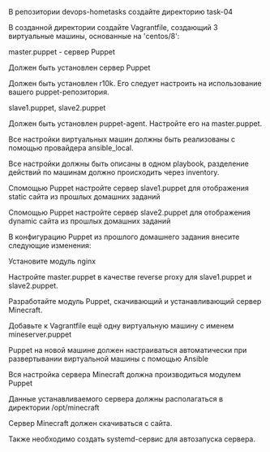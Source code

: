 В репозитории devops-hometasks создайте директорию task-04

В созданной директории создайте Vagrantfile, создающий 3 виртуальные машины, основанные на 'centos/8':

master.puppet - сервер Puppet

Должен быть установлен сервер Puppet

Должен быть установлен r10k. Его следует настроить на использование вашего puppet-репозитория.

slave1.puppet, slave2.puppet

Должен быть установлен puppet-agent. Настройте его на master.puppet.

Все настройки виртуальных машин должны быть реализованы с помощью провайдера ansible_local.

Все настройки должны быть описаны в одном playbook, разделение действий по машинам должно происходить через inventory.

Спомощью Puppet настройте сервер slave1.puppet для отображения static сайта из прошлых домашних заданий

Спомощью Puppet настройте сервер slave2.puppet для отображения dynamic сайта из прошлых домашних заданий

В конфигурацию Puppet из прошлого домашнего задания внесите следующие изменения:

Установите модуль nginx

Настройте master.puppet в качестве reverse proxy для slave1.puppet и slave2.puppet.

Разработайте модуль Puppet, скачивающий и устанавливающий сервер Minecraft.

Добавьте к Vagrantfile ещё одну виртуальную машину с именем mineserver.puppet

Puppet на новой машине должен настраиваться автоматически при развертывании виртуальной машины с помощью Ansible

Вся настройка сервера Minecraft должна производиться модулем Puppet

Данные устанавливаемого сервера должны располагаться в директории /opt/minecraft

Сервер Minecraft должен скачиваться с сайта.

Также необходимо создать systemd-сервис для автозапуска сервера.
